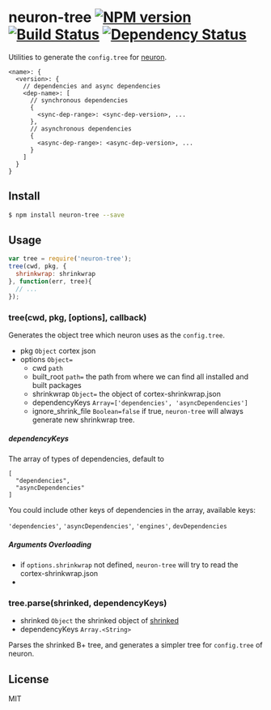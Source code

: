 # neuron-tree [![NPM version](https://badge.fury.io/js/neuron-tree.svg)](http://badge.fury.io/js/neuron-tree) [![Build Status](https://travis-ci.org/cortexjs/neuron-tree.svg?branch=master)](https://travis-ci.org/cortexjs/neuron-tree) [![Dependency Status](https://gemnasium.com/cortexjs/neuron-tree.svg)](https://gemnasium.com/cortexjs/neuron-tree)

Utilities to generate the `config.tree` for [neuron](https://github.com/kaelzhang/neuron).

```
<name>: {
  <version>: {
    // dependencies and async dependencies
    <dep-name>: [
      // synchronous dependencies
      {
        <sync-dep-range>: <sync-dep-version>, ...
      },
      // asynchronous dependencies
      {
        <async-dep-range>: <async-dep-version>, ...
      }
    ]
  }
}
```

## Install

```bash
$ npm install neuron-tree --save
```

## Usage

```js
var tree = require('neuron-tree');
tree(cwd, pkg, {
  shrinkwrap: shrinkwrap
}, function(err, tree){
  // ...
});
```

### tree(cwd, pkg, [options], callback)

Generates the object tree which neuron uses as the `config.tree`.

- pkg `Object` cortex json
- options `Object=`
  - cwd `path`
  - built_root `path=` the path from where we can find all installed and built packages
  - shrinkwrap `Object=` the object of cortex-shrinkwrap.json
  - dependencyKeys `Array=['dependencies', 'asyncDependencies']`
  - ignore_shrink_file `Boolean=false` if true, `neuron-tree` will always generate new shrinkwrap tree.

##### dependencyKeys

The array of types of dependencies, default to 

```
[
  "dependencies",
  "asyncDependencies"
]
```

You could include other keys of dependencies in the array, available keys: 

`'dependencies'`, `'asyncDependencies'`, `'engines'`, `devDependencies`

##### Arguments Overloading

- if `options.shrinkwrap` not defined, `neuron-tree` will try to read the cortex-shrinkwrap.json
- 

### tree.parse(shrinked, dependencyKeys)

- shrinked `Object` the shrinked object of [shrinked](https://www.npmjs.org/package/shrinked)
- dependencyKeys `Array.<String>`

Parses the shrinked B+ tree, and generates a simpler tree for `config.tree` of neuron.

## License

MIT
<!-- do not want to make nodeinit to complicated, you can edit this whenever you want. -->
